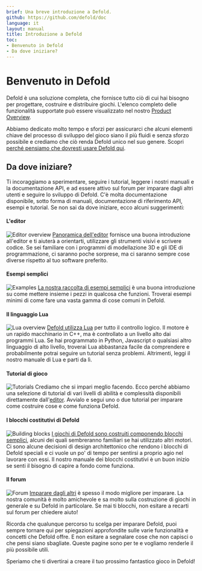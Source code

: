```yaml
---
brief: Una breve introduzione a Defold.
github: https://github.com/defold/doc
language: it
layout: manual
title: Introduzione a Defold
toc:
- Benvenuto in Defold
- Da dove iniziare?
---
```


# Benvenuto in Defold

Defold è una soluzione completa, che fornisce tutto ciò di cui hai bisogno per progettare, costruire e distribuire giochi. L'elenco completo delle funzionalità supportate può essere visualizzato nel nostro [Product Overview](/product).

Abbiamo dedicato molto tempo e sforzi per assicurarci che alcuni elementi chiave del processo di sviluppo del gioco siano il più fluidi e senza sforzo possibile e crediamo che ciò renda Defold unico nel suo genere. Scopri [perché pensiamo che dovresti usare Defold qui](/why).

## Da dove iniziare?

Ti incoraggiamo a sperimentare, seguire i tutorial, leggere i nostri manuali e la documentazione API, e ad essere attivo sul forum per imparare dagli altri utenti e seguire lo sviluppo di Defold. C'è molta documentazione disponibile, sotto forma di manuali, documentazione di riferimento API, esempi e tutorial. Se non sai da dove iniziare, ecco alcuni suggerimenti:

#### L'editor
![Editor overview](/manuals/images/introduction/editor.png) [Panoramica dell'editor](/manuals/editor/) fornisce una buona introduzione all'editor e ti aiuterà a orientarti, utilizzare gli strumenti visivi e scrivere codice. Se sei familiare con i programmi di modellazione 3D e gli IDE di programmazione, ci saranno poche sorprese, ma ci saranno sempre cose diverse rispetto al tuo software preferito.

#### Esempi semplici
![Examples](/manuals/images/introduction/examples.jpg) [La nostra raccolta di esempi semplici](/examples/) è una buona introduzione su come mettere insieme i pezzi in qualcosa che funzioni. Troverai esempi minimi di come fare una vasta gamma di cose comuni in Defold.

#### Il linguaggio Lua
![Lua overview](/manuals/images/introduction/lua.png) [Defold utilizza Lua](/manuals/lua/) per tutto il controllo logico. Il motore è un rapido macchinario in C++, ma è controllato a un livello alto dai programmi Lua. Se hai programmato in Python, Javascript o qualsiasi altro linguaggio di alto livello, troverai Lua abbastanza facile da comprendere e probabilmente potrai seguire un tutorial senza problemi. Altrimenti, leggi il nostro manuale di Lua e parti da lì.

#### Tutorial di gioco
![Tutorials](/manuals/images/introduction/tutorials.jpg) Crediamo che si impari meglio facendo. Ecco perché abbiamo una selezione di tutorial di vari livelli di abilità e complessità disponibili direttamente dall'[editor](/manuals/editor/). Avvialo e segui uno o due tutorial per imparare come costruire cose e come funziona Defold.

#### I blocchi costitutivi di Defold
![Building blocks](/manuals/images/introduction/building_blocks.png) [I giochi di Defold sono costruiti componendo blocchi semplici](/manuals/building-blocks/), alcuni dei quali sembreranno familiari se hai utilizzato altri motori. Ci sono alcune decisioni di design architettonico che rendono i blocchi di Defold speciali e ci vuole un po' di tempo per sentirsi a proprio agio nel lavorare con essi. Il nostro manuale dei blocchi costitutivi è un buon inizio se senti il bisogno di capire a fondo come funziona.

#### Il forum
![Forum](/manuals/images/introduction/forum.jpg) [Imparare dagli altri](//forum.defold.com/) è spesso il modo migliore per imparare. La nostra comunità è molto amichevole e sa molto sulla costruzione di giochi in generale e su Defold in particolare. Se mai ti blocchi, non esitare a recarti sul forum per chiedere aiuto!

Ricorda che qualunque percorso tu scelga per imparare Defold, puoi sempre tornare qui per spiegazioni approfondite sulle varie funzionalità e concetti che Defold offre. E non esitare a segnalare cose che non capisci o che pensi siano sbagliate. Queste pagine sono per te e vogliamo renderle il più possibile utili.

Speriamo che ti divertirai a creare il tuo prossimo fantastico gioco in Defold!